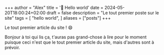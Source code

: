 +++
author = "Alex"
title = '👋 Hello world'
date = 2024-05-20T18:00:24+02:00
draft = false
description = "Le tout premier poste sur le site"
tags = [
    "hello world",
]
aliases = ["posts"]
+++

Le tout premier article du site ! 😄 

Bonjour à toi qui lis ça, t'auras pas grand-chose à lire pour le moment puisque ceci n'est que le tout premier article du site, mais d'autres sont à prévoir.
